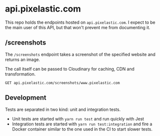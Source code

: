 # api.pixelastic.com

This repo holds the endpoints hosted on `api.pixelastic.com`. I expect to be the
main user of this API, but that won't prevent me from documenting it.

## /screenshots

The `/screenshots` endpoint takes a screenshot of the specified website and
returns an image.

The call itself can be passed to Cloudinary for caching, CDN and transformation.

`GET api.pixelastic.com/screenshots/www.pixelastic.com`

## Development

Tests are separated in two kind: unit and integration tests.

- Unit tests are started with `yarn run test` and run quickly with Jest
- Integration tests are started with `yarn run test:integration` and fire
  a Docker container similar to the one used in the CI to start slower tests.


